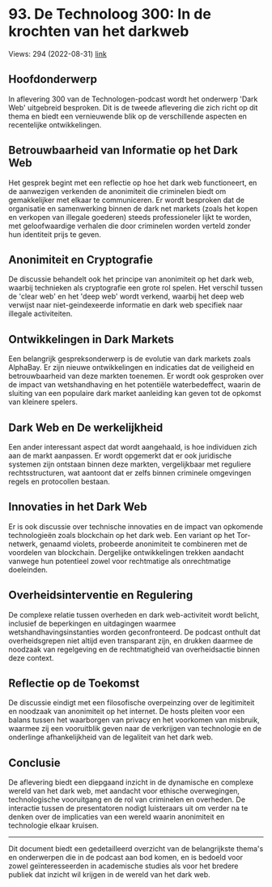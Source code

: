 # 93. De Technoloog 300: In de krochten van het darkweb
Views: 294 (2022-08-31) [link](https://www.youtube.com/watch?v=D3d15Z1kXUc)


 ## Hoofdonderwerp
In aflevering 300 van de Technologen-podcast wordt het onderwerp 'Dark Web' uitgebreid besproken. Dit is de tweede aflevering die zich richt op dit thema en biedt een vernieuwende blik op de verschillende aspecten en recentelijke ontwikkelingen.

## Betrouwbaarheid van Informatie op het Dark Web
Het gesprek begint met een reflectie op hoe het dark web functioneert, en de aanwezigen verkenden de anonimiteit die criminelen biedt om gemakkelijker met elkaar te communiceren. Er wordt besproken dat de organisatie en samenwerking binnen de dark net markets (zoals het kopen en verkopen van illegale goederen) steeds professioneler lijkt te worden, met geloofwaardige verhalen die door criminelen worden verteld zonder hun identiteit prijs te geven.

## Anonimiteit en Cryptografie
De discussie behandelt ook het principe van anonimiteit op het dark web, waarbij technieken als cryptografie een grote rol spelen. Het verschil tussen de 'clear web' en het 'deep web' wordt verkend, waarbij het deep web verwijst naar niet-geindexeerde informatie en dark web specifiek naar illegale activiteiten.

## Ontwikkelingen in Dark Markets
Een belangrijk gespreksonderwerp is de evolutie van dark markets zoals AlphaBay. Er zijn nieuwe ontwikkelingen en indicaties dat de veiligheid en betrouwbaarheid van deze markten toenemen. Er wordt ook gesproken over de impact van wetshandhaving en het potentiële waterbedeffect, waarin de sluiting van een populaire dark market aanleiding kan geven tot de opkomst van kleinere spelers.

## Dark Web en De werkelijkheid
Een ander interessant aspect dat wordt aangehaald, is hoe individuen zich aan de markt aanpassen. Er wordt opgemerkt dat er ook juridische systemen zijn ontstaan binnen deze markten, vergelijkbaar met reguliere rechtsstructuren, wat aantoont dat er zelfs binnen criminele omgevingen regels en protocollen bestaan.

## Innovaties in het Dark Web
Er is ook discussie over technische innovaties en de impact van opkomende technologieën zoals blockchain op het dark web. Een variant op het Tor-netwerk, genaamd violets, probeerde anonimiteit te combineren met de voordelen van blockchain. Dergelijke ontwikkelingen trekken aandacht vanwege hun potentieel zowel voor rechtmatige als onrechtmatige doeleinden.

## Overheidsinterventie en Regulering
De complexe relatie tussen overheden en dark web-activiteit wordt belicht, inclusief de beperkingen en uitdagingen waarmee wetshandhavingsinstanties worden geconfronteerd. De podcast onthult dat overheidsgrepen niet altijd even transparant zijn, en drukken daarmee de noodzaak van regelgeving en de rechtmatigheid van overheidsactie binnen deze context.

## Reflectie op de Toekomst
De discussie eindigt met een filosofische overpeinzing over de legitimiteit en noodzaak van anonimiteit op het internet. De hosts pleiten voor een balans tussen het waarborgen van privacy en het voorkomen van misbruik, waarmee zij een vooruitblik geven naar de verkrijgen van technologie en de onderlinge afhankelijkheid van de legaliteit van het dark web.

## Conclusie
De aflevering biedt een diepgaand inzicht in de dynamische en complexe wereld van het dark web, met aandacht voor ethische overwegingen, technologische vooruitgang en de rol van criminelen en overheden. De interactie tussen de presentatoren nodigt luisteraars uit om verder na te denken over de implicaties van een wereld waarin anonimiteit en technologie elkaar kruisen.

--- 

Dit document biedt een gedetailleerd overzicht van de belangrijkste thema's en onderwerpen die in de podcast aan bod komen, en is bedoeld voor zowel geïnteresseerden in academische studies als voor het bredere publiek dat inzicht wil krijgen in de wereld van het dark web.